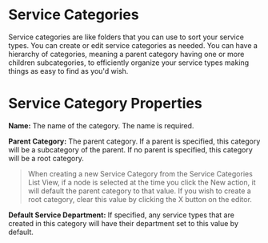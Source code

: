 # Service Categories

Service categories are like folders that you can use to sort your service types. You can create or edit service categories as needed. You can have a hierarchy of categories, meaning a parent category having one or more children subcategories, to efficiently organize your service types making things as easy to find as you'd wish.

# Service Category Properties

**Name:** The name of the category. The name is required.

**Parent Category:** The parent category. If a parent is specified, this category will be a subcategory of the parent. If no parent is specified, this category will be a root category.
> When creating a new Service Category from the Service Categories List View, if a node is selected at the time you click the New action, it will default the parent category to that value. If you wish to create a root category, clear this value by clicking the X button on the editor.

**Default Service Department:** If specified, any service types that are created in this category will have their department set to this value by default.

